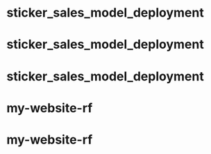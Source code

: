 # sticker_sales_model_deployment
# sticker_sales_model_deployment
# sticker_sales_model_deployment
# my-website-rf
# my-website-rf

